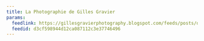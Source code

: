 ```yaml
---
title: La Photographie de Gilles Gravier
params:
  feedlink: https://gillesgravierphotography.blogspot.com/feeds/posts/default
  feedid: d3cf598944d12ca087112c3e37746496
---
```

